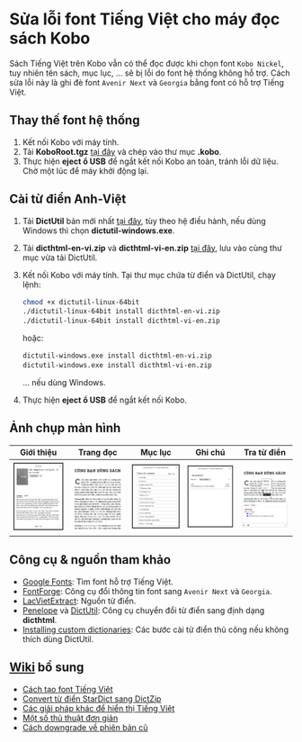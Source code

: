 # Sửa lỗi font Tiếng Việt cho máy đọc sách Kobo

Sách Tiếng Việt trên Kobo vẫn có thể đọc được khi chọn font `Kobo Nickel`, tuy nhiên tên sách, mục lục, ... sẽ bị lỗi do font hệ thống không hỗ trợ. Cách sửa lỗi này là ghi đè font `Avenir Next` và `Georgia` bằng font có hỗ trợ Tiếng Việt.

## Thay thế font hệ thống

1. Kết nối Kobo với máy tính.
2. Tải **KoboRoot.tgz** [tại đây](https://github.com/lelinhtinh/kobo-tieng-viet/releases/latest) và chép vào thư mục **.kobo**.
3. Thực hiện **eject ổ USB** để ngắt kết nối Kobo an toàn, tránh lỗi dữ liệu. Chờ một lúc để máy khởi động lại.

## Cài từ điển Anh-Việt

1. Tải **DictUtil** bản mới nhất [tại đây](https://github.com/pgaskin/dictutil/releases/latest), tùy theo hệ điều hành, nếu dùng Windows thì chọn **dictutil-windows.exe**.
2. Tải **dicthtml-en-vi.zip** và **dicthtml-vi-en.zip** [tại đây](https://github.com/lelinhtinh/kobo-tieng-viet/releases/latest), lưu vào cùng thư mục vừa tải DictUtil.
3. Kết nối Kobo với máy tính. Tại thư mục chứa từ điển và DictUtil, chạy lệnh:

    ```bash
    chmod +x dictutil-linux-64bit
    ./dictutil-linux-64bit install dicthtml-en-vi.zip
    ./dictutil-linux-64bit install dicthtml-vi-en.zip
    ```

    hoặc:

    ```bash
    dictutil-windows.exe install dicthtml-en-vi.zip
    dictutil-windows.exe install dicthtml-vi-en.zip
    ```

    ... nếu dùng Windows.
4. Thực hiện **eject ổ USB** để ngắt kết nối Kobo.

## Ảnh chụp màn hình

|Giới thiệu|Trang đọc|Mục lục|Ghi chú|Tra từ điển|
|:-:|:-:|:-:|:-:|:-:|
|[![screen_001.png](./screenshot/screen_001.png)](./screenshot/screen_001.png)|[![screen_002.png](./screenshot/screen_002.png)](./screenshot/screen_002.png)|[![screen_003.png](./screenshot/screen_003.png)](./screenshot/screen_003.png)|[![screen_004.png](./screenshot/screen_004.png)](./screenshot/screen_004.png)|[![screen_005.png](./screenshot/screen_005.png)](./screenshot/screen_005.png)|

## Công cụ & nguồn tham khảo

- [Google Fonts](https://fonts.google.com/?category=Serif,Sans+Serif&subset=vietnamese&stylecount=4): Tìm font hỗ trợ Tiếng Việt.
- [FontForge](http://fontforge.github.io/): Công cụ đổi thông tin font sang `Avenir Next` và `Georgia`.
- [LacVietExtract](https://github.com/Meigyoku-Thmn/LacVietExtract/releases/latest): Nguồn từ điển.
- [Penelope](https://github.com/pettarin/penelope) và [DictUtil](https://github.com/pgaskin/dictutil): Công cụ chuyển đổi từ điển sang định dạng **dicthtml**.
- [Installing custom dictionaries](https://pgaskin.net/dictutil/dicthtml/install.html): Các bước cài từ điển thủ công nếu không thích dùng DictUtil.

## [Wiki](https://github.com/lelinhtinh/kobo-tieng-viet/wiki) bổ sung

- [Cách tạo font Tiếng Việt](https://github.com/lelinhtinh/kobo-tieng-viet/wiki/C%C3%A1ch-t%E1%BA%A1o-font-Ti%E1%BA%BFng-Vi%E1%BB%87t-cho-Kobo)
- [Convert từ điển StarDict sang DictZip](https://github.com/lelinhtinh/kobo-tieng-viet/wiki/T%E1%BB%B1-t%E1%BA%A1o-t%E1%BB%AB-%C4%91i%E1%BB%83n-cho-Kobo)
- [Các giải pháp khác để hiển thị Tiếng Việt](https://github.com/lelinhtinh/kobo-tieng-viet/wiki/C%C3%A1c-gi%E1%BA%A3i-ph%C3%A1p-kh%C3%A1c-%C4%91%E1%BB%83-hi%E1%BB%83n-th%E1%BB%8B-Ti%E1%BA%BFng-Vi%E1%BB%87t-tr%C3%AAn-Kobo)
- [Một số thủ thuật đơn giản](https://github.com/lelinhtinh/kobo-tieng-viet/wiki/M%E1%BB%99t-s%E1%BB%91-th%E1%BB%A7-thu%E1%BA%ADt-%C4%91%C6%A1n-gi%E1%BA%A3n-cho-Kobo)
- [Cách downgrade về phiên bản cũ](https://github.com/lelinhtinh/kobo-tieng-viet/wiki/H%C6%B0%E1%BB%9Bng-d%E1%BA%ABn-h%E1%BA%A1-c%E1%BA%A5p-Kobo-v%E1%BB%81-phi%C3%AAn-b%E1%BA%A3n-c%C5%A9-h%C6%A1n)
